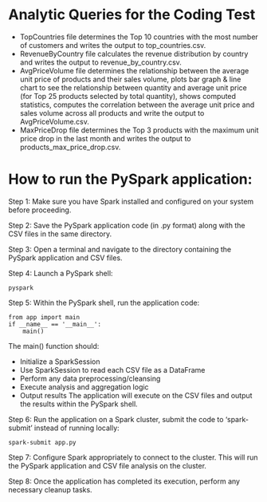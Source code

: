 # Analytic Queries for the Coding Test

* TopCountries file determines the Top 10 countries with the most number of customers and writes the output to top_countries.csv.
* RevenueByCountry file calculates the revenue distribution by country and writes the output to revenue_by_country.csv.
* AvgPriceVolume file determines the relationship between the average unit price of products and their sales volume, plots bar graph & line chart to see the relationship between quantity and average unit price (for Top 25 products selected by total quantity), shows computed statistics, computes the correlation between the average unit price and sales volume across all products and write the output to AvgPriceVolume.csv. 
* MaxPriceDrop file determines the Top 3 products with the maximum unit price drop in the last month and writes the output to products_max_price_drop.csv.

# How to run the PySpark application:

Step 1: Make sure you have Spark installed and configured on your system before proceeding.

Step 2: Save the PySpark application code (in .py format) along with the CSV files in the same directory.

Step 3: Open a terminal and navigate to the directory containing the PySpark application and CSV files.

Step 4: Launch a PySpark shell:
```shell script
pyspark
```

Step 5: Within the PySpark shell, run the application code:
```shell script
from app import main
if __name__ == '__main__':
    main()
```
The main() function should:

*	Initialize a SparkSession
*	Use SparkSession to read each CSV file as a DataFrame
*	Perform any data preprocessing/cleansing
*	Execute analysis and aggregation logic
*	Output results
The application will execute on the CSV files and output the results within the PySpark shell.

Step 6: Run the application on a Spark cluster, submit the code to ‘spark-submit’ instead of running locally:
```shell script
spark-submit app.py
```

Step 7: Configure Spark appropriately to connect to the cluster.
This will run the PySpark application and CSV file analysis on the cluster.

Step 8: Once the application has completed its execution, perform any necessary cleanup tasks.
